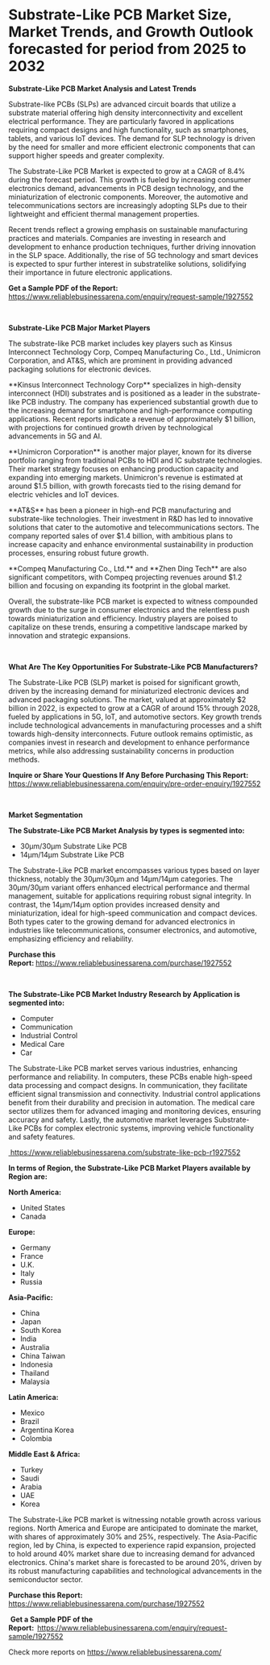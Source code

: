 <p><h1>Substrate-Like PCB Market Size, Market Trends, and Growth Outlook forecasted for period from 2025 to 2032</h1></p><p><strong>Substrate-Like PCB Market Analysis and Latest Trends</strong></p>
<p><p>Substrate-like PCBs (SLPs) are advanced circuit boards that utilize a substrate material offering high density interconnectivity and excellent electrical performance. They are particularly favored in applications requiring compact designs and high functionality, such as smartphones, tablets, and various IoT devices. The demand for SLP technology is driven by the need for smaller and more efficient electronic components that can support higher speeds and greater complexity.</p><p>The Substrate-Like PCB Market is expected to grow at a CAGR of 8.4% during the forecast period. This growth is fueled by increasing consumer electronics demand, advancements in PCB design technology, and the miniaturization of electronic components. Moreover, the automotive and telecommunications sectors are increasingly adopting SLPs due to their lightweight and efficient thermal management properties. </p><p>Recent trends reflect a growing emphasis on sustainable manufacturing practices and materials. Companies are investing in research and development to enhance production techniques, further driving innovation in the SLP space. Additionally, the rise of 5G technology and smart devices is expected to spur further interest in substratelike solutions, solidifying their importance in future electronic applications.</p></p>
<p><strong>Get a Sample PDF of the Report:&nbsp;</strong> <a href="https://www.reliablebusinessarena.com/enquiry/request-sample/1927552?utm_campaign=2016&utm_medium=2&utm_source=Github&utm_content=ia&utm_term=15012025&utm_id=substrate-like-pcb">https://www.reliablebusinessarena.com/enquiry/request-sample/1927552</a></p>
<p>&nbsp;</p>
<p><strong>Substrate-Like PCB Major Market Players</strong></p>
<p><p>The substrate-like PCB market includes key players such as Kinsus Interconnect Technology Corp, Compeq Manufacturing Co., Ltd., Unimicron Corporation, and AT&S, which are prominent in providing advanced packaging solutions for electronic devices.</p><p>**Kinsus Interconnect Technology Corp** specializes in high-density interconnect (HDI) substrates and is positioned as a leader in the substrate-like PCB industry. The company has experienced substantial growth due to the increasing demand for smartphone and high-performance computing applications. Recent reports indicate a revenue of approximately $1 billion, with projections for continued growth driven by technological advancements in 5G and AI.</p><p>**Unimicron Corporation** is another major player, known for its diverse portfolio ranging from traditional PCBs to HDI and IC substrate technologies. Their market strategy focuses on enhancing production capacity and expanding into emerging markets. Unimicron's revenue is estimated at around $1.5 billion, with growth forecasts tied to the rising demand for electric vehicles and IoT devices.</p><p>**AT&S** has been a pioneer in high-end PCB manufacturing and substrate-like technologies. Their investment in R&D has led to innovative solutions that cater to the automotive and telecommunications sectors. The company reported sales of over $1.4 billion, with ambitious plans to increase capacity and enhance environmental sustainability in production processes, ensuring robust future growth.</p><p>**Compeq Manufacturing Co., Ltd.** and **Zhen Ding Tech** are also significant competitors, with Compeq projecting revenues around $1.2 billion and focusing on expanding its footprint in the global market.</p><p>Overall, the substrate-like PCB market is expected to witness compounded growth due to the surge in consumer electronics and the relentless push towards miniaturization and efficiency. Industry players are poised to capitalize on these trends, ensuring a competitive landscape marked by innovation and strategic expansions.</p></p>
<p>&nbsp;</p>
<p><strong>What Are The Key Opportunities For Substrate-Like PCB Manufacturers?</strong></p>
<p><p>The Substrate-Like PCB (SLP) market is poised for significant growth, driven by the increasing demand for miniaturized electronic devices and advanced packaging solutions. The market, valued at approximately $2 billion in 2022, is expected to grow at a CAGR of around 15% through 2028, fueled by applications in 5G, IoT, and automotive sectors. Key growth trends include technological advancements in manufacturing processes and a shift towards high-density interconnects. Future outlook remains optimistic, as companies invest in research and development to enhance performance metrics, while also addressing sustainability concerns in production methods.</p></p>
<p><strong>Inquire or Share Your Questions If Any Before Purchasing This Report:</strong> <a href="https://www.reliablebusinessarena.com/enquiry/pre-order-enquiry/1927552?utm_campaign=2016&utm_medium=2&utm_source=Github&utm_content=ia&utm_term=15012025&utm_id=substrate-like-pcb">https://www.reliablebusinessarena.com/enquiry/pre-order-enquiry/1927552</a></p>
<p>&nbsp;</p>
<p><strong>Market Segmentation</strong></p>
<p><strong>The Substrate-Like PCB Market Analysis by types is segmented into:</strong></p>
<p><ul><li>30μm/30μm Substrate Like PCB</li><li>14μm/14μm Substrate Like PCB</li></ul></p>
<p><p>The Substrate-Like PCB market encompasses various types based on layer thickness, notably the 30μm/30μm and 14μm/14μm categories. The 30μm/30μm variant offers enhanced electrical performance and thermal management, suitable for applications requiring robust signal integrity. In contrast, the 14μm/14μm option provides increased density and miniaturization, ideal for high-speed communication and compact devices. Both types cater to the growing demand for advanced electronics in industries like telecommunications, consumer electronics, and automotive, emphasizing efficiency and reliability.</p></p>
<p><strong>Purchase this Report:&nbsp;</strong><a href="https://www.reliablebusinessarena.com/purchase/1927552?utm_campaign=2016&utm_medium=2&utm_source=Github&utm_content=ia&utm_term=15012025&utm_id=substrate-like-pcb">https://www.reliablebusinessarena.com/purchase/1927552</a></p>
<p>&nbsp;</p>
<p><strong>The Substrate-Like PCB Market Industry Research by Application is segmented into:</strong></p>
<p><ul><li>Computer</li><li>Communication</li><li>Industrial Control</li><li>Medical Care</li><li>Car</li></ul></p>
<p><p>The Substrate-Like PCB market serves various industries, enhancing performance and reliability. In computers, these PCBs enable high-speed data processing and compact designs. In communication, they facilitate efficient signal transmission and connectivity. Industrial control applications benefit from their durability and precision in automation. The medical care sector utilizes them for advanced imaging and monitoring devices, ensuring accuracy and safety. Lastly, the automotive market leverages Substrate-Like PCBs for complex electronic systems, improving vehicle functionality and safety features.</p></p>
<p><a href="https://www.reliablebusinessarena.com/substrate-like-pcb-r1927552?utm_campaign=2016&utm_medium=2&utm_source=Github&utm_content=ia&utm_term=15012025&utm_id=substrate-like-pcb">&nbsp;https://www.reliablebusinessarena.com/substrate-like-pcb-r1927552</a></p>
<p><strong>In terms of Region, the Substrate-Like PCB Market Players available by Region are:</strong></p>
<p>
    <p> <strong> North America: </strong>
        <ul>
            <li>United States</li>
            <li>Canada</li>
        </ul>
        </p> 
    <p> <strong> Europe: </strong>
        <ul>
            <li>Germany</li>
            <li>France</li>
            <li>U.K.</li>
            <li>Italy</li>
            <li>Russia</li>
        </ul>
        </p> 
    <p> <strong> Asia-Pacific: </strong>
        <ul>
            <li>China</li>
            <li>Japan</li>
            <li>South Korea</li>
            <li>India</li>
            <li>Australia</li>
            <li>China Taiwan</li>
            <li>Indonesia</li>
            <li>Thailand</li>
            <li>Malaysia</li>
        </ul>
        </p> 
    <p> <strong> Latin America: </strong>
        <ul>
            <li>Mexico</li>
            <li>Brazil</li>
            <li>Argentina Korea</li>
            <li>Colombia</li>
        </ul>
        </p> 
    <p> <strong> Middle East & Africa: </strong>
        <ul>
            <li>Turkey</li>
            <li>Saudi</li>
            <li>Arabia</li>
            <li>UAE</li>
            <li>Korea</li>
        </ul>
    </p>
    </p>
<p><p>The Substrate-Like PCB market is witnessing notable growth across various regions. North America and Europe are anticipated to dominate the market, with shares of approximately 30% and 25%, respectively. The Asia-Pacific region, led by China, is expected to experience rapid expansion, projected to hold around 40% market share due to increasing demand for advanced electronics. China's market share is forecasted to be around 20%, driven by its robust manufacturing capabilities and technological advancements in the semiconductor sector.</p></p>
<p><strong>Purchase this Report: </strong><a href="https://www.reliablebusinessarena.com/purchase/1927552?utm_campaign=2016&utm_medium=2&utm_source=Github&utm_content=ia&utm_term=15012025&utm_id=substrate-like-pcb">https://www.reliablebusinessarena.com/purchase/1927552</a></p>
<p>&nbsp;<strong>Get a Sample PDF of the Report:&nbsp;&nbsp;</strong><a href="https://www.reliablebusinessarena.com/enquiry/request-sample/1927552?utm_campaign=2016&utm_medium=2&utm_source=Github&utm_content=ia&utm_term=15012025&utm_id=substrate-like-pcb">https://www.reliablebusinessarena.com/enquiry/request-sample/1927552</a></p>
<p><strong></strong></p>
<p>Check more reports on <a href="https://www.reliablebusinessarena.com/?utm_campaign=2016&utm_medium=2&utm_source=Github&utm_content=ia&utm_term=15012025&utm_id=substrate-like-pcb">https://www.reliablebusinessarena.com/</a></p>